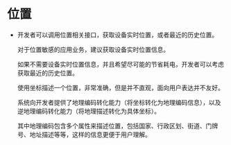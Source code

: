# 位置<a name="ZH-CN_TOPIC_0000001080120120"></a>

-   开发者可以调用位置相关接口，获取设备实时位置，或者最近的历史位置。

    对于位置敏感的应用业务，建议获取设备实时位置信息。

    如果不需要设备实时位置信息，并且希望尽可能的节省耗电，开发者可以考虑获取最近的历史位置。

    使用坐标描述一个位置，非常准确，但是并不直观，面向用户表达并不友好。

    系统向开发者提供了地理编码转化能力（将坐标转化为地理编码信息），以及逆地理编码转化能力（将地理描述转化为具体坐标）。

    其中地理编码包含多个属性来描述位置，包括国家、行政区划、街道、门牌号、地址描述等等，这样的信息更便于用户理解。
